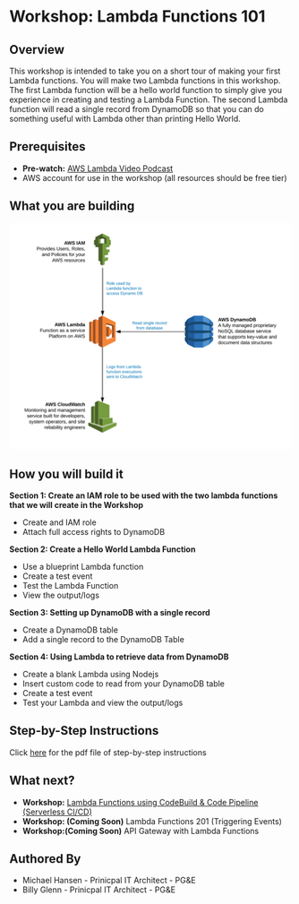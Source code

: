 # Workshop: Lambda Functions 101


## Overview

This workshop is intended to take you on a short tour of making your first Lambda functions. You will
make two Lambda functions in this workshop. The first Lambda function will be a hello world function
to simply give you experience in creating and testing a Lambda Function. The second Lambda function
will read a single record from DynamoDB so that you can do something useful with Lambda other than
printing Hello World.

## Prerequisites
* **Pre-watch:** [AWS Lambda Video Podcast](https://youtu.be/F-uAVnktnjA)
* AWS account for use in the workshop (all resources should be free tier)

## What you are building

![alt text](./WorkshopDiagram.png "Workshop Diagram")

## How you will build it

**Section 1: Create an IAM role to be used with the two lambda functions that we will create in the Workshop**
* Create and IAM role
* Attach full access rights to DynamoDB

**Section 2: Create a Hello World Lambda Function**
* Use a blueprint Lambda function
* Create a test event
* Test the Lambda Function
* View the output/logs

**Section 3: Setting up DynamoDB with a single record**
* Create a DynamoDB table
* Add a single record to the DynamoDB Table

**Section 4: Using Lambda to retrieve data from DynamoDB**
* Create a blank Lambda using Nodejs
* Insert custom code to read from your DynamoDB table
* Create a test event
* Test your Lambda and view the output/logs

## Step-by-Step Instructions
Click [here](Workshop-Lambda101.pdf) for the pdf file of step-by-step instructions

## What next?
* **Workshop:** [Lambda Functions using CodeBuild & Code Pipeline (Serverless CI/CD)](https://github.com/VanguardArchitecture/Workshop-LambdaCICD)
* **Workshop: (Coming Soon)** Lambda Functions 201 (Triggering Events)
* **Workshop:(Coming Soon)** API Gateway with Lambda Functions

## Authored By
* Michael Hansen - Prinicpal IT Architect - PG&E
* Billy Glenn - Prinicpal IT Architect - PG&E
